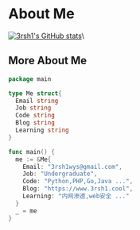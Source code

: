 # About Me

[![3rsh1's GitHub stats](https://github-readme-stats.vercel.app/api?username=3rsh1)](https://github.com/anuraghazra/github-readme-stats)\
## More About Me
```go
package main

type Me struct{
  Email string
  Job string
  Code string
  Blog string
  Learning string
}

func main() {
  me := &Me{
    Email: "3rsh1wys@gmail.com",
    Job: "Undergraduate",
    Code: "Python,PHP,Go,Java ...",
    Blog: "https://www.3rsh1.cool",
    Learning: "内网渗透,web安全 ..."
  }
  _ = me
}
```

